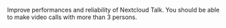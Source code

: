 Improve performances and reliability of Nextcloud Talk. You should be able to make video calls with more than 3 persons.
